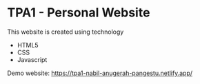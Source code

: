 # TPA1 - Personal Website

This website is created using technology 
- HTML5
- CSS
- Javascript

Demo website: https://tpa1-nabil-anugerah-pangestu.netlify.app/
